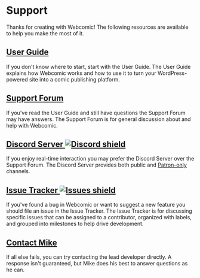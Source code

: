 # Support

Thanks for creating with Webcomic! The following resources are available to
help you make the most of it.

## [User Guide]

If you don't know where to start, start with the User Guide. The User Guide
explains how Webcomic works and how to use it to turn your WordPress-powered
site into a comic publishing platform.

## [Support Forum]

If you've read the User Guide and still have questions the Support Forum may
have answers. The Support Forum is for general discussion about and help with
Webcomic.

## [Discord Server ![Discord shield][img-discord]][url-discord]

If you enjoy real-time interaction you may prefer the Discord Server over the
Support Forum. The Discord Server provides both public and [Patron-only]
channels.

## [Issue Tracker ![Issues shield][img-issues]][url-issues]

If you've found a bug in Webcomic or want to suggest a new feature you should
file an issue in the Issue Tracker. The Issue Tracker is for discussing
specific issues that can be assigned to a contributor, organized with labels,
and grouped into milestones to help drive development.

## [Contact Mike]

If all else fails, you can try contacting the lead developer directly. A
response isn't guaranteed, but Mike does his best to answer questions as he can.

[img-discord]: https://img.shields.io/discord/361857773874446339.svg?style=flat-square
[img-issues]: https://img.shields.io/github/issues/mgsisk/webcomic.svg?style=flat-square
[url-discord]: https://discord.gg/TNTfzzg
[url-issues]: https://github.com/mgsisk/webcomic/issues
[User Guide]: https://github.com/mgsisk/webcomic/wiki
[Support Forum]: https://wordpress.org/support/plugin/webcomic
[Patron-only]: https://patreon.com/mgsisk
[Contact Mike]: mailto:help@mgsisk.com?subject=Webcomic%20Help
